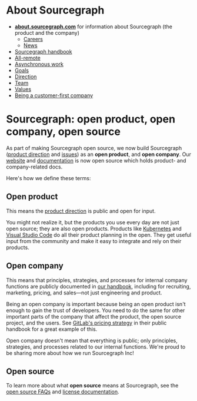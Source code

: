 # About Sourcegraph

- [**about.sourcegraph.com**](https://about.sourcegraph.com) for information about Sourcegraph (the product and the company)
  - [Careers](https://boards.greenhouse.io/sourcegraph91)
  - [News](https://about.sourcegraph.com/news)
- [Sourcegraph handbook](../index.md#company)
- [All-remote](remote/index.md)
- [Asynchronous work](asynchronous-communication.md)
- [Goals](goals/index.md)
- [Direction](../direction/index.md)
- [Team](team/index.md)
- [Values](values.md)
- [Being a customer-first company](customer-first.md)

# Sourcegraph: open product, open company, open source

As part of making Sourcegraph open source, we now build Sourcegraph ([product direction](../direction/index.md) and [issues](http://github.com/sourcegraph/sourcegraph/issues/)) as an **open product**, and **open company**. Our [website](https://github.com/sourcegraph/about) and [documentation](https://github.com/sourcegraph/sourcegraph/tree/master/doc) is now open source which holds product- and company-related docs.

Here's how we define these terms:

## Open product

This means the [product direction](../direction/index.md) is public and open for input.

You might not realize it, but the products you use every day are not just open source; they are also open products. Products like [Kubernetes](https://github.com/kubernetes/kubernetes/milestones?direction=asc&sort=due_date) and [Visual Studio Code](https://github.com/Microsoft/vscode/wiki/Iteration-Plans) do all their product planning in the open. They get useful input from the community and make it easy to integrate and rely on their products.

## Open company

This means that principles, strategies, and processes for internal company functions are publicly documented in [our handbook](../index.md), including for recruiting, marketing, pricing, and sales—not just engineering and product.

Being an open company is important because being an open product isn't enough to gain the trust of developers. You need to do the same for other important parts of the company that affect the product, the open source project, and the users. See [GitLab's pricing strategy](https://about.gitlab.com/handbook/product/pricing/) in their public handbook for a great example of this.

Open company doesn't mean that everything is public; only principles, strategies, and processes related to our internal functions. We're proud to be sharing more about how we run Sourcegraph Inc!

## Open source

To learn more about what **open source** means at Sourcegraph, see the [open source FAQs](../community/faq.md) and [license documentation](https://github.com/sourcegraph/sourcegraph#license).
